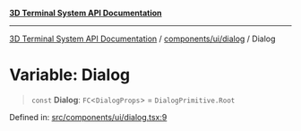 [**3D Terminal System API Documentation**](../../../../README.md)

***

[3D Terminal System API Documentation](../../../../README.md) / [components/ui/dialog](../README.md) / Dialog

# Variable: Dialog

> `const` **Dialog**: `FC`\<`DialogProps`\> = `DialogPrimitive.Root`

Defined in: [src/components/ui/dialog.tsx:9](https://github.com/Dicommunitas/ThreeJS_Terminal_3D/blob/824631c882bd29351bc730ad23d22c22cce24127/src/components/ui/dialog.tsx#L9)
